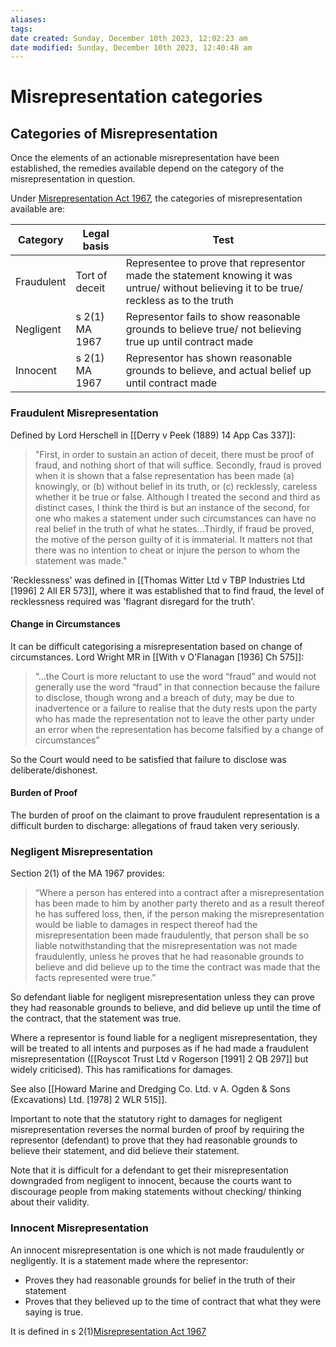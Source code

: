 ```yaml
---
aliases: 
tags: 
date created: Sunday, December 10th 2023, 12:02:23 am
date modified: Sunday, December 10th 2023, 12:40:48 am
---
```


# Misrepresentation categories

## Categories of Misrepresentation

Once the elements of an actionable misrepresentation have been established, the remedies available depend on the category of the misrepresentation in question.

Under [Misrepresentation Act 1967](https://www.legislation.gov.uk/ukpga/1967/7), the categories of misrepresentation available are:

Category | Legal basis | Test
---|---|---
Fraudulent | Tort of deceit | Representee to prove that representor made the statement knowing it was untrue/ without believing it to be true/ reckless as to the truth
Negligent | s 2(1) MA 1967 | Representor fails to show reasonable grounds to believe true/ not believing true up until contract made
Innocent | s 2(1) MA 1967 | Representor has shown reasonable grounds to believe, and actual belief up until contract made

### Fraudulent Misrepresentation

Defined by Lord Herschell in [[Derry v Peek (1889) 14 App Cas 337]]:

>"First, in order to sustain an action of deceit, there must be proof of fraud, and nothing short of that will suffice. Secondly, fraud is proved when it is shown that a false representation has been made (a) knowingly, or (b) without belief in its truth, or (c) recklessly, careless whether it be true or false. Although I treated the second and third as distinct cases, I think the third is but an instance of the second, for one who makes a statement under such circumstances can have no real belief in the truth of what he states…Thirdly, if fraud be proved, the motive of the person guilty of it is immaterial. It matters not that there was no intention to cheat or injure the person to whom the statement was made."

'Recklessness' was defined in [[Thomas Witter Ltd v TBP Industries Ltd [1996] 2 All ER 573]], where it was established that to find fraud, the level of recklessness required was 'flagrant disregard for the truth'.

#### Change in Circumstances

It can be difficult categorising a misrepresentation based on change of circumstances. Lord Wright MR in [[With v O'Flanagan [1936] Ch 575]]:

>“…the Court is more reluctant to use the word “fraud” and would not generally use the word “fraud” in that connection because the failure to disclose, though wrong and a breach of duty, may be due to inadvertence or a failure to realise that the duty rests upon the party who has made the representation not to leave the other party under an error when the representation has become falsified by a change of circumstances”

So the Court would need to be satisfied that failure to disclose was deliberate/dishonest.

#### Burden of Proof

The burden of proof on the claimant to prove fraudulent representation is a difficult burden to discharge: allegations of fraud taken very seriously.

### Negligent Misrepresentation

Section 2(1) of the MA 1967 provides:

>“Where a person has entered into a contract after a misrepresentation has been made to him by another party thereto and as a result thereof he has suffered loss, then, if the person making the misrepresentation would be liable to damages in respect thereof had the misrepresentation been made fraudulently, that person shall be so liable notwithstanding that the misrepresentation was not made fraudulently, unless he proves that he had reasonable grounds to believe and did believe up to the time the contract was made that the facts represented were true.”

So defendant liable for negligent misrepresentation unless they can prove they had reasonable grounds to believe, and did believe up until the time of the contract, that the statement was true.

Where a representor is found liable for a negligent misrepresentation, they will be treated to all intents and purposes as if he had made a fraudulent misrepresentation ([[Royscot Trust Ltd v Rogerson [1991] 2 QB 297]] but widely criticised). This has ramifications for damages.

See also [[Howard Marine and Dredging Co. Ltd. v A. Ogden & Sons (Excavations) Ltd. [1978] 2 WLR 515]].

Important to note that the statutory right to damages for negligent misrepresentation reverses the normal burden of proof by requiring the representor (defendant) to prove that they had reasonable grounds to believe their statement, and did believe their statement.

Note that it is difficult for a defendant to get their misrepresentation downgraded from negligent to innocent, because the courts want to discourage people from making statements without checking/ thinking about their validity.

### Innocent Misrepresentation

An innocent misrepresentation is one which is not made fraudulently or negligently. It is a statement made where the representor:

- Proves they had reasonable grounds for belief in the truth of their statement
- Proves that they believed up to the time of contract that what they were saying is true.

It is defined in s 2(1)[Misrepresentation Act 1967](https://www.legislation.gov.uk/ukpga/1967/7)
